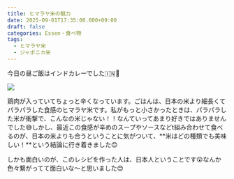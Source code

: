 ```yaml
---
title: ヒマラヤ米の魅力
date: 2025-09-01T17:35:00.000+09:00
draft: false
categories: Essen・食べ物
tags:
  - ヒマラヤ米
  - ジャポニカ米
---
```

今日の昼ご飯はインドカレーでした🇮🇳🍛

![](/images/uploads/img_20250831_130507293_mfnr.jpg)

鶏肉が入っていてちょっと辛くなっています。ごはんは、日本の米より細長くてパラパラした食感のヒマラヤ米です。私がもっと小さかったときは、パラパラした米が衝撃で、こんなの米じゃない！！なんていってあまり好きではありませんでした😅しかし、最近この食感が辛めのスープやソースなどt組み合わせて食べるのが、日本の米よりも合うということに気がついて、**米はどの種類でも美味しい！**という結論に行き着きました😊

しかも面白いのが、このレシピを作った人は、日本人ということです😲なんか色々繋がってて面白いな〜と思いました😊
